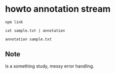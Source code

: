 # howto annotation stream

```shell
npm link
```

```shell
cat sample.txt | annotation

annotation sample.txt
```

## Note

Is a something study, messy error handling.
